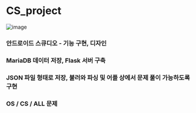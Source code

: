 # CS_project

![image](https://user-images.githubusercontent.com/68135400/182008846-42fb6524-8795-4b66-9239-56d89a8b0cca.png)


### 안드로이드 스큐디오 - 기능 구현, 디자인
### MariaDB 데이터 저장, Flask 서버 구축

### JSON 파일 형태로 저장, 불러와 파싱 및 어플 상에서 문제 풀이 가능하도록 구현
### OS / CS / ALL 문제
